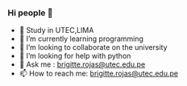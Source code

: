 ### Hi people 👋
- 🔭 Study in UTEC,LIMA
- 🌱 I’m currently learning programming
- 👯 I’m looking to collaborate on the university
- 🤔 I’m looking for help with python
- 💬 Ask me : brigitte.rojas@utec.edu.pe
- 📫 How to reach me: brigitte.rojas@utec.edu.pe

